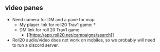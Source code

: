 ## video panes

* Need camera for DM and a pane for map 
	* My player link for roll20 Trav1 game:
		* 
	* DM link for roll 20 Trav1 game: 
		* [[https://app.roll20.net/campaigns/search]]
* Roll20 audio/video does not work on mobiles, so we probably will need to run a discord server.